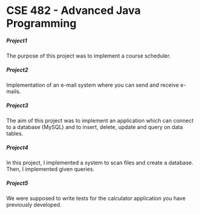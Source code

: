 # CSE 482 - Advanced Java Programming
##### Project1
The purpose of this project was to implement a course scheduler.
<br>

##### Project2
Implementation of an e-mail system where you can send and receive e-mails.
<br>

##### Project3
The aim of this project was to implement an application which can connect to a database (MySQL) and to insert, delete, update and query on data tables.
<br>

##### Project4
In this project, I implemented a system to scan files and create a database. Then, I implemented given queries.
<br>

##### Project5
We were supposed to write tests for the calculator application you have previously developed.
<br>